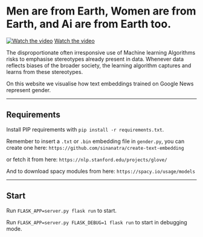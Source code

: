 # Men are from Earth, Women are from Earth, and Ai are from Earth too.

[![Watch the video](https://github.com/sinanatra/are-from-earth/assets/20107875/1dd6350f-bb0f-4e29-800a-a9cdb75b2480)](https://vimeo.com/412366901)
[Watch the video](https://vimeo.com/412366901)


The disproportionate often irresponsive use of Machine learning Algorithms risks to emphasise stereotypes already present in data. Whenever data reflects biases of the broader society, the learning algorithm captures and learns from these stereotypes.

On this website we visualise how text embeddings trained on Google News represent gender.

------

Requirements
----------

Install PIP requirements with `pip install -r requirements.txt`.

Remember to insert a `.txt` or `.bin` embedding file in `gender.py`, you can create one here: `https://github.com/sinanatra/create-text-embedding`

or fetch it from here: `https://nlp.stanford.edu/projects/glove/` 

And to download spacy modules from here: `https://spacy.io/usage/models`

-----

Start
-----

Run `FLASK_APP=server.py flask run` to start.

Run `FLASK_APP=server.py FLASK_DEBUG=1 flask run` to start in debugging mode.
